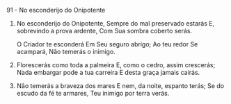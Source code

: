 91 - No esconderijo do Onipotente

1. No esconderijo do Onipotente,
   Sempre do mal preservado estarás
   E, sobrevindo a prova ardente,
   Com Sua sombra coberto serás.

   O Criador te esconderá
   Em Seu seguro abrigo;
   Ao teu redor Se acampará,
   Não temerás o inimigo.

2. Florescerás como toda a palmeira
   E, como o cedro, assim crescerás;
   Nada embargar pode a tua carreira
   E desta graça jamais cairás.

3. Não temerás a braveza dos mares
   E nem, da noite, espanto terás;
   Se do escudo da fé te armares,
   Teu inimigo por terra verás.
